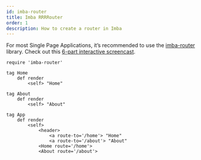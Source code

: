 ```yaml
---
id: imba-router
title: Imba RRRRouter
order: 1
description: How to create a router in Imba
---
```


For most Single Page Applications, it’s recommended to use the [imba-router](https://github.com/somebee/imba-router) library. Check out this [6-part interactive screencast](https://scrimba.com/playlist/pMvYcg).

```imba
require 'imba-router'

tag Home
    def render
        <self> "Home"

tag About
    def render
        <self> "About"

tag App
    def render
        <self>
            <header>
                <a route-to='/home'> "Home"
                <a route-to='/about'> "About"
            <Home route='/home'> 
            <About route='/about'>

```



